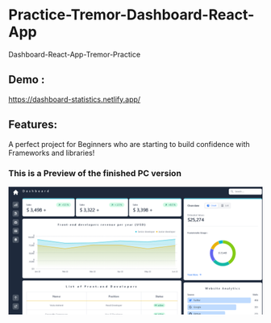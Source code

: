 # Practice-Tremor-Dashboard-React-App

Dashboard-React-App-Tremor-Practice

## Demo :

https://dashboard-statistics.netlify.app/

## Features:

A perfect project for Beginners who are starting to build confidence with Frameworks and libraries!

### This is a Preview of the finished PC version

![Getting Started](./src/assets/Dashboard.PNG)